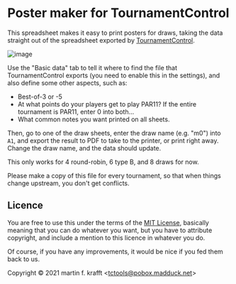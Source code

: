 # Poster maker for TournamentControl

This spreadsheet makes it easy to print posters for draws, taking the data
straight out of the spreadsheet exported by
[TournamentControl](https://tournamentcontrol.dtkapiti.co.nz/).

![image](https://user-images.githubusercontent.com/195073/134887076-4e7c83ef-f13b-49b7-9c54-f4c330df276d.png)

Use the "Basic data" tab to tell it where to find the file that
TournamentControl exports (you need to enable this in the settings), and also
define some other aspects, such as:

* Best-of-3 or -5
* At what points do your players get to play PAR11? If the entire tournament
    is PAR11, enter 0 into both…
* What common notes you want printed on all sheets.

Then, go to one of the draw sheets, enter the draw name (e.g. "m0") into `A1`,
and export the result to PDF to take to the printer, or print right away.
Change the draw name, and the data should update.

This only works for 4 round-robin, 6 type B, and 8 draws for now.

Please make a copy of this file for every tournament, so that when things change upstream, you don't get conflicts.

## Licence

You are free to use this under the terms of the [MIT
License](https://mit-license.org/), basically meaning that you can do whatever
you want, but you have to attribute copyright, and include a mention to this
licence in whatever you do.

Of course, if you have any improvements, it would be nice if you fed them back
to us.

Copyright © 2021 martin f. krafft <<tctools@pobox.madduck.net>>
